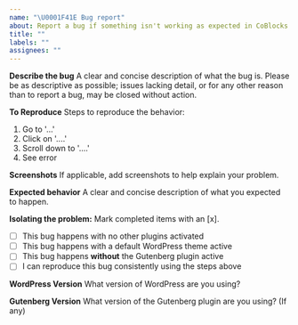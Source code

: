 ```yaml
---
name: "\U0001F41E Bug report"
about: Report a bug if something isn't working as expected in CoBlocks.
title: ""
labels: ""
assignees: ""
---
```


**Describe the bug**
A clear and concise description of what the bug is. Please be as descriptive as possible; issues lacking detail, or for any other reason than to report a bug, may be closed without action.

**To Reproduce**
Steps to reproduce the behavior:

1. Go to '...'
2. Click on '....'
3. Scroll down to '....'
4. See error

**Screenshots**
If applicable, add screenshots to help explain your problem.

**Expected behavior**
A clear and concise description of what you expected to happen.

**Isolating the problem:**
Mark completed items with an [x].

-   [ ] This bug happens with no other plugins activated
-   [ ] This bug happens with a default WordPress theme active
-   [ ] This bug happens **without** the Gutenberg plugin active
-   [ ] I can reproduce this bug consistently using the steps above

**WordPress Version**
What version of WordPress are you using?

**Gutenberg Version**
What version of the Gutenberg plugin are you using? (If any)
